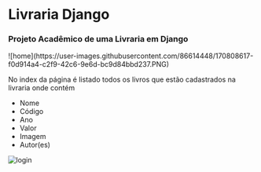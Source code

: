 <h1>Livraria Django</h1>
<h3>Projeto Acadêmico de uma Livraria em Django</h3>
![home](https://user-images.githubusercontent.com/86614448/170808617-f0d914a4-c2f9-42c6-9e6d-bc9d84bbd237.PNG)
<p>No index da página é listado todos os livros que estão cadastrados na livraria onde contém</p>
<ul>
  <li>Nome</li>
  <li>Código</li>
  <li>Ano</li>
  <li>Valor</li>
  <li>Imagem</li>
  <li>Autor(es)</li>
</ul>

![login](https://user-images.githubusercontent.com/86614448/170808981-15b8efc4-569b-4603-8ae2-83d4ac189f91.PNG)
